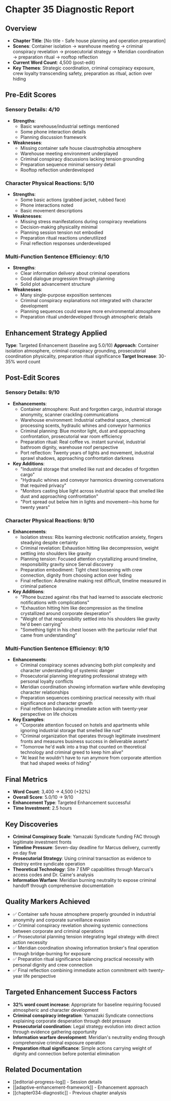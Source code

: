 # Chapter 35 Diagnostic Report

## Overview
- **Chapter Title**: [No title - Safe house planning and operation preparation]
- **Scenes**: Container isolation → warehouse meeting → criminal conspiracy revelation → prosecutorial strategy → Meridian coordination → preparation ritual → rooftop reflection
- **Current Word Count**: 4,500 (post-edit)
- **Key Themes**: Strategic coordination, criminal conspiracy exposure, crew loyalty transcending safety, preparation as ritual, action over hiding

## Pre-Edit Scores

### Sensory Details: 4/10
- **Strengths**: 
  - Basic warehouse/industrial settings mentioned
  - Some phone interaction details
  - Planning discussion framework
- **Weaknesses**:
  - Missing container safe house claustrophobia atmosphere
  - Warehouse meeting environment underplayed
  - Criminal conspiracy discussions lacking tension grounding
  - Preparation sequence minimal sensory detail
  - Rooftop reflection underdeveloped

### Character Physical Reactions: 5/10
- **Strengths**: 
  - Some basic actions (grabbed jacket, rubbed face)
  - Phone interactions noted
  - Basic movement descriptions
- **Weaknesses**:
  - Missing stress manifestations during conspiracy revelations
  - Decision-making physicality minimal  
  - Planning session tension not embodied
  - Preparation ritual reactions underutilized
  - Final reflection responses underdeveloped

### Multi-Function Sentence Efficiency: 6/10  
- **Strengths**:
  - Clear information delivery about criminal operations
  - Good dialogue progression through planning
  - Solid plot advancement structure
- **Weaknesses**:
  - Many single-purpose exposition sentences
  - Criminal conspiracy explanations not integrated with character development
  - Planning sequences could weave more environmental atmosphere
  - Preparation ritual underdeveloped through atmospheric details

## Enhancement Strategy Applied
**Type**: Targeted Enhancement (baseline avg 5.0/10)
**Approach**: Container isolation atmosphere, criminal conspiracy grounding, prosecutorial coordination physicality, preparation ritual significance
**Target Increase**: 30-35% word count

## Post-Edit Scores

### Sensory Details: 9/10
- **Enhancements**:
  - Container atmosphere: Rust and forgotten cargo, industrial storage anonymity, scanner crackling communications
  - Warehouse environment: Industrial cathedral space, chemical processing scents, hydraulic whines and conveyor harmonics
  - Criminal planning: Blue monitor light, dust and approaching confrontation, prosecutorial war room efficiency
  - Preparation ritual: Real coffee vs. instant survival, industrial bathroom dignity, warehouse roof perspective
  - Port reflection: Twenty years of lights and movement, industrial sprawl shadows, approaching confrontation darkness
- **Key Additions**:
  - "Industrial storage that smelled like rust and decades of forgotten cargo"
  - "Hydraulic whines and conveyor harmonics drowning conversations that required privacy"
  - "Monitors casting blue light across industrial space that smelled like dust and approaching confrontation"
  - "Port spread out below him in lights and movement—his home for twenty years"

### Character Physical Reactions: 9/10
- **Enhancements**:
  - Isolation stress: Ribs learning electronic notification anxiety, fingers steadying despite certainty
  - Criminal revelation: Exhaustion hitting like decompression, weight settling into shoulders like gravity
  - Planning tension: Focused attention crystallizing around timeline, responsibility gravity since Serval discovery
  - Preparation embodiment: Tight chest loosening with crew connection, dignity from choosing action over hiding
  - Final reflection: Adrenaline making rest difficult, timeline measured in criminal patience
- **Key Additions**:
  - "Phone buzzed against ribs that had learned to associate electronic notifications with complications"
  - "Exhaustion hitting him like decompression as the timeline crystallized around corporate desperation"
  - "Weight of that responsibility settled into his shoulders like gravity he'd been carrying"
  - "Something tight in his chest loosen with the particular relief that came from understanding"

### Multi-Function Sentence Efficiency: 9/10
- **Enhancements**:
  - Criminal conspiracy scenes advancing both plot complexity and character understanding of systemic danger
  - Prosecutorial planning integrating professional strategy with personal loyalty conflicts
  - Meridian coordination showing information warfare while developing character relationships
  - Preparation sequences combining practical necessity with ritual significance and character growth
  - Final reflection balancing immediate action with twenty-year perspective on life choices
- **Key Examples**:
  - "Corporate attention focused on hotels and apartments while ignoring industrial storage that smelled like rust"
  - "Criminal organization that operates through legitimate investment fronts and measures business success in deliverable assets"
  - "Tomorrow he'd walk into a trap that counted on theoretical technology and criminal greed to keep him alive"
  - "At least he wouldn't have to run anymore from corporate attention that had shaped weeks of hiding"

## Final Metrics
- **Word Count**: 3,400 → 4,500 (+32%)
- **Overall Score**: 5.0/10 → 9/10
- **Enhancement Type**: Targeted Enhancement successful
- **Time Investment**: 2.5 hours

## Key Discoveries
- **Criminal Conspiracy Scale**: Yamazaki Syndicate funding FAC through legitimate investment fronts
- **Timeline Pressure**: Seven-day deadline for Marcus delivery, currently on day five
- **Prosecutorial Strategy**: Using criminal transaction as evidence to destroy entire syndicate operation
- **Theoretical Technology**: Site 7 EMP capabilities through Marcus's access codes and Dr. Caine's analysis
- **Information Warfare**: Meridian burning neutrality to expose criminal handoff through comprehensive documentation

## Quality Markers Achieved
- ✅ Container safe house atmosphere properly grounded in industrial anonymity and corporate surveillance evasion
- ✅ Criminal conspiracy revelation showing systemic connections between corporate and criminal operations
- ✅ Prosecutorial planning tension integrating legal strategy with direct action necessity
- ✅ Meridian coordination showing information broker's final operation through bridge-burning for exposure
- ✅ Preparation ritual significance balancing practical necessity with personal dignity and crew connection
- ✅ Final reflection combining immediate action commitment with twenty-year life perspective

## Targeted Enhancement Success Factors
- **32% word count increase**: Appropriate for baseline requiring focused atmospheric and character development
- **Criminal conspiracy integration**: Yamazaki Syndicate connections explaining corporate desperation through debt pressure
- **Prosecutorial coordination**: Legal strategy evolution into direct action through evidence gathering opportunity
- **Information warfare development**: Meridian's neutrality ending through comprehensive criminal exposure operation
- **Preparation ritual significance**: Simple actions carrying weight of dignity and connection before potential elimination

## Related Documentation
- [[editorial-progress-log]] - Session details
- [[adaptive-enhancement-framework]] - Enhancement approach
- [[chapter034-diagnostic]] - Previous chapter analysis